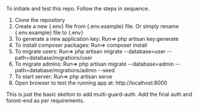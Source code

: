To initiate and test this repo. Follow the steps in sequence.

1. Clone the repository
2. Create a new {.env} file from {.env.example} file. Or simply rename {.env.example} file to {.env}
3. To generate a new application key: Run=> php artisan key:generate
4. To install composer packages: Run=> composer install
5. To migrate users: Run=> php artisan migrate --database=user --path=database/migrations/user
6. To migrate admins: Run=> php artisan migrate --database=admin --path=database/migrations/admin --seed
7. To start server: Run=> php artisan serve
8. Open browser to test the running app at: http://localhost:8000 

This is just the basic skelton to add multi-guard-auth. Add the final auth and foront-end as per requirements.
